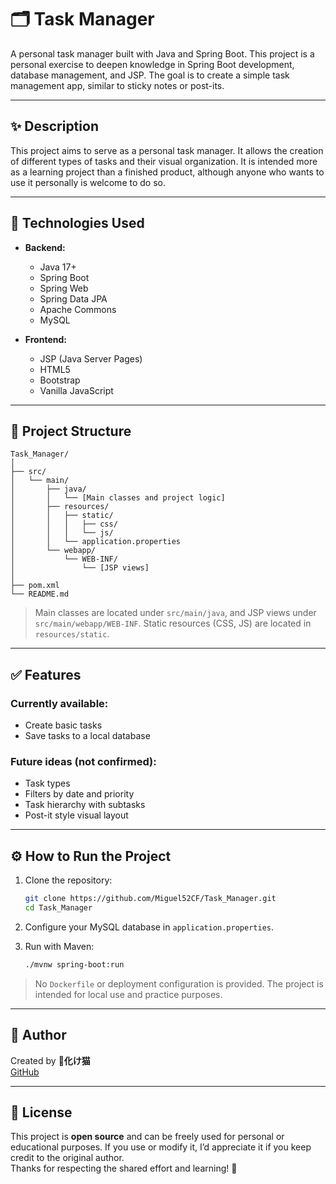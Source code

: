 # 🗂️ Task Manager

A personal task manager built with Java and Spring Boot. This project is a personal exercise to deepen knowledge in Spring Boot development, database management, and JSP. The goal is to create a simple task management app, similar to sticky notes or post-its.

---

## ✨ Description

This project aims to serve as a personal task manager. It allows the creation of different types of tasks and their visual organization. It is intended more as a learning project than a finished product, although anyone who wants to use it personally is welcome to do so.

---

## 🚀 Technologies Used

- **Backend:**
  - Java 17+
  - Spring Boot
  - Spring Web
  - Spring Data JPA
  - Apache Commons
  - MySQL

- **Frontend:**
  - JSP (Java Server Pages)
  - HTML5
  - Bootstrap
  - Vanilla JavaScript

---

## 🧱 Project Structure

```
Task_Manager/
│
├── src/
│   └── main/
│       ├── java/
│       │   └── [Main classes and project logic]
│       ├── resources/
│       │   ├── static/
│       │   │   ├── css/
│       │   │   └── js/
│       │   └── application.properties
│       └── webapp/
│           └── WEB-INF/
│               └── [JSP views]
│
├── pom.xml
└── README.md
```

> Main classes are located under `src/main/java`, and JSP views under `src/main/webapp/WEB-INF`. Static resources (CSS, JS) are located in `resources/static`.

---

## ✅ Features

### Currently available:
- Create basic tasks
- Save tasks to a local database

### Future ideas (not confirmed):
- Task types
- Filters by date and priority
- Task hierarchy with subtasks
- Post-it style visual layout

---

## ⚙️ How to Run the Project

1. Clone the repository:
   ```bash
   git clone https://github.com/Miguel52CF/Task_Manager.git
   cd Task_Manager
   ```

2. Configure your MySQL database in `application.properties`.

3. Run with Maven:
   ```bash
   ./mvnw spring-boot:run
   ```

> No `Dockerfile` or deployment configuration is provided. The project is intended for local use and practice purposes.

---

## 👤 Author

Created by **📛化け猫**  
[GitHub](https://github.com/Miguel52CF)

---

## 📄 License

This project is **open source** and can be freely used for personal or educational purposes. If you use or modify it, I’d appreciate it if you keep credit to the original author.  
Thanks for respecting the shared effort and learning! 🙌
